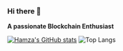 ### Hi there 👋
 **A passionate Blockchain Enthusiast**

 
[![Hamza's GitHub stats](https://github-readme-stats.vercel.app/api?username=Hamza-shafeeq)](https://github.com/Hamza-shafeeq/github-readme-stats)
![Top Langs](https://github-readme-stats.vercel.app/api/top-langs/?username=Hamza-shafeeq&layout=compact)


 
<!--

**Hamza-shafeeq/Hamza-shafeeq** is a ✨ _special_ ✨ repository because its `README.md` (this file) appears on your GitHub profile.

Here are some ideas to get you started:

- 🔭 I’m currently working on Hyperledger, EVM Compatible Blockchains.
- 🌱 I’m currently planning to learn Go and Rust
- 👯 I’m looking to collaborate on ...
- 🤔 I’m looking for help with ...
- 💬 Ask me about ...
- 📫 How to reach me: ...
- 😄 Pronouns: ...
- ⚡ Fun fact: ...

-->
